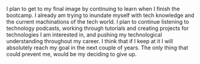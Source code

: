 I plan to get to my final image by continuing to learn when I finish the bootcamp.  I already am trying to inundate myself with tech knowledge and the current machinations of the tech world.  I plan to continue listening to technology podcasts, working through tutorials and creating projects for technologies I am interested in, and pushing my technological understanding throughout my career.  I think that if I keep at it I will absolutely reach my goal in the next couple of years. The only thing that could prevent me, would be my deciding to give up.